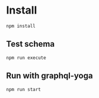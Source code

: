 # Install
```
npm install
```

## Test schema
```
npm run execute
```

## Run with graphql-yoga
```
npm run start
```